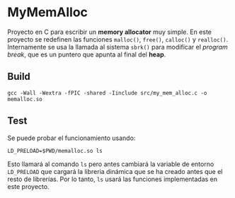 # MyMemAlloc

Proyecto en C para escribir un __memory allocator__ muy simple. En este proyecto se redefinen las funciones `malloc()`, `free()`, `calloc()` y `realloc()`. Internamente se usa la llamada al sistema `sbrk()` para modificar el _program break_, que es un puntero que apunta al final del __heap__.

## Build
```
gcc -Wall -Wextra -fPIC -shared -Iinclude src/my_mem_alloc.c -o memalloc.so
```

## Test
Se puede probar el funcionamiento usando:
 ```
 LD_PRELOAD=$PWD/memalloc.so ls
 ```
Esto llamará al comando `ls` pero antes cambiará la variable de entorno `LD_PRELOAD` que cargará la libreria dinámica que se ha creado antes que el resto de librerías. Por lo tanto, `ls` usará las funciones implementadas en este proyecto.